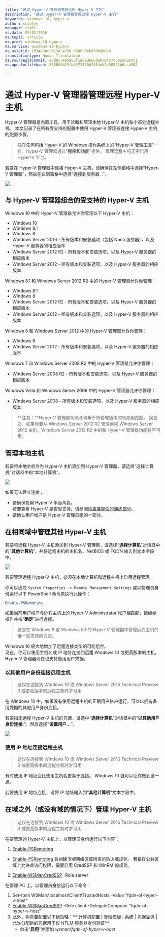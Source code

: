 ```yaml
---
title: "通过 Hyper-V 管理器管理远程 Hyper-V 主机"
description: "通过 Hyper-V 管理器管理远程 Hyper-V 主机"
keywords: windows 10, hyper-v
author: scooley
manager: timlt
ms.date: 05/02/2016
ms.topic: article
ms.prod: windows-10-hyperv
ms.service: windows-10-hyperv
ms.assetid: 2d34e98c-6134-479b-8000-3eb360b8b8a3
translationtype: Human Translation
ms.sourcegitcommit: e0d957ebb953f1e5b3e56de9764c7c3e560024c1
ms.openlocfilehash: 852800b19fb39737f0d7104eb2d50521b6cca982

---
```


# 通过 Hyper-V 管理器管理远程 Hyper-V 主机

Hyper-V 管理器是内置工具，用于诊断和管理本地 Hyper-V 主机和小部分远程主机。  本文记录了在所有受支持的配置中使用 Hyper-V 管理器连接 Hyper-V 主机的配置步骤。

> 像在[任何包括 Hyper-V 的 Windows 操作系统](../quick_start/walkthrough_compatibility.md#OperatingSystemRequirements)上的“**Hyper-V 管理工具**”一样，Hyper-V 管理器通过“**程序和功能**”提供。  管理远程主机无需启用 Hyper-V 平台。

若要在 Hyper-V 管理器中连接 Hyper-V 主机，请确保在左侧窗格中选择“Hyper-V 管理器”，然后在右侧窗格中选择“连接到服务器...”。

![](media/HyperVManager-ConnectToHost.png)

## 与 Hyper-V 管理器组合的受支持的 Hyper-V 主机
Windows 10 中的 Hyper-V 管理器允许你管理以下 Hyper-V 主机：
* Windows 10
* Windows 8.1
* Windows 8
* Windows Server 2016 - 所有版本和安装选项（包括 Nano 服务器），以及 Hyper-V 服务器的相应版本
* Windows Server 2012 R2 - 所有版本和安装选项，以及 Hyper-V 服务器的相应版本
* Windows Server 2012 - 所有版本和安装选项，以及 Hyper-V 服务器的相应版本

Windows 8.1 和 Windows Server 2012 R2 中的 Hyper-V 管理器允许你管理：
* Windows 8.1
* Windows 8
* Windows Server 2012 R2 - 所有版本和安装选项，以及 Hyper-V 服务器的相应版本
* Windows Server 2012 - 所有版本和安装选项，以及 Hyper-V 服务器的相应版本

Windows 8 和 Windows Server 2012 中的 Hyper-V 管理器允许你管理：
* Windows 8
* Windows Server 2012 - 所有版本和安装选项，以及 Hyper-V 服务器的相应版本

Windows 7 和 Windows Server 2008 R2 中的 Hyper-V 管理器允许你管理：
* Windows Server 2008 R2 - 所有版本和安装选项，以及 Hyper-V 服务器的相应版本

Windows Vista 和 Windows Server 2008 中的 Hyper-V 管理器允许你管理：
* Windows Server 2008 - 所有版本和安装选项，以及 Hyper-V 服务器的相应版本

> **注意：**Hyper-V 管理器功能与可用于所管理版本的功能相匹配。 换言之，如果你要从 Windows Server 2012 R2 管理远程 Windows Server 2012 主机，Windows Server 2012 R2 中的新 Hyper-V 管理器功能将不可用。

## 管理本地主机 ##
若要将本地主机作为 Hyper-V 主机添加到 Hyper-V 管理器，请选择“选择计算机”对话框中的“本地计算机”。

![](media/HyperVManager-ConnectToLocalHost.png)

如果无法建立连接：
*  请确保启用 Hyper-V 平台角色。  
  若要查看 Hyper-V 是否受支持，请参阅[检查兼容性的演练部分](../quick_start/walkthrough_compatibility.md)。
*  请确认用户帐户是 Hyper-V 管理员组的一部分。


## 在相同域中管理其他 Hyper-V 主机 ##

若要将远程 Hyper-V 主机添加到 Hyper-V 管理器，请选择“**选择计算机**”对话框中的“**其他计算机**”，并将远程主机的主机名、NetBIOS 或 FQDN 输入到文本字段中。

![](media/HyperVManager-ConnectToRemoteHost.png)

若要管理远程 Hyper-V 主机，必须在本地计算机和远程主机上启用远程管理。

你可以通过 `System Properties -> Remote Management Settings` 或以管理员身份运行以下 PowerShell 命令来执行此操作：  

``` PowerShell
Enable-PSRemoting
```

如果当前用户帐户与远程主机上的 Hyper-V Administrator 帐户相匹配，请继续操作并按“**确定**”进行连接。  

> 这是在 Windows 8 或 Windows 8.1 的 Hyper-V 管理器中管理远程主机的唯一受支持的方法。


Windows 10 极大地增加了远程连接类型的可能组合。  
现在，你可以使用主机名或 IP 地址连接到远程 Windows 10 或更高版本的主机。  Hyper-V 管理器现在也支持备用用户凭据。  


### 以其他用户身份连接远程主机
> 这仅在连接到 Windows 10 或 Windows Server 2016 Technical Preview 3 或更高版本的远程主机时才可用

在 Windows 10 中，如果没有使用远程主机的正确用户帐户运行，可以以拥有备用凭据的其他用户身份连接。

若要指定远程 Hyper-V 主机的凭据，请选中“**选择计算机**”对话框中的“**以其他用户身份连接:**”，然后选择“**设置用户...**”。

![](media/HyperVManager-ConnectToRemoteHostAltCreds.png)


### 使用 IP 地址连接远程主机
> 这仅在连接到 Windows 10 或 Windows Server 2016 Technical Preview 3 或更高版本的远程主机时才可用

有时使用 IP 地址会比使用主机名更易于连接。 Windows 10 就可以让你做到这一点。

若要使用 IP 地址连接，请将 IP 地址输入到“**其他计算机**”文本字段中。


## 在域之外（或没有域的情况下）管理 Hyper-V 主机 ##
> 这仅在连接到 Windows 10 或 Windows Server 2016 Technical Preview 3 或更高版本的远程主机时才可用

在要管理的 Hyper-V 主机上，以管理员身份运行以下内容：

1.  [Enable-PSRemoting](https://technet.microsoft.com/en-us/library/hh849694.aspx)
  * [Enable-PSRemoting](https://technet.microsoft.com/en-us/library/hh849694.aspx) 将创建*专用*网络区域所需的防火墙规则。 若要在公共区域上允许此访问权限，需要启用 CredSSP 和 WinRM 的规则。
2.  [Enable-WSManCredSSP](https://technet.microsoft.com/en-us/library/hh849872.aspx) -Role server

在管理 PC 上，以管理员身份运行以下命令：

1. Set-Item WSMan:\localhost\Client\TrustedHosts -Value "fqdn-of-hyper-v-host"
2. [Enable-WSManCredSSP](https://technet.microsoft.com/en-us/library/hh849872.aspx) -Role client -DelegateComputer "fqdn-of-hyper-v-host"
3. 此外，你需要配置以下组策略：** 计算机配置 | 管理模板 | 系统 | 凭据委派 | 允许分配新的凭据用于仅 NTLM 服务器身份验证**
    * 单击“**启用**”并添加 *wsman/fqdn-of-hyper-v-host*



<!--HONumber=Sep16_HO3-->



